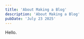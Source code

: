 ```yaml
---
title: 'About Making a Blog'
description: 'About Making a Blog'
pubDate: 'July 23 2025'
---
```


Hello.
